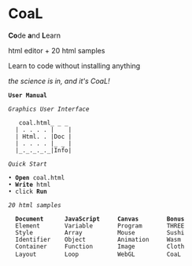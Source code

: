 # CoaL
**Co**de **a**nd **L**earn

html editor + 20 html samples

Learn to code without installing anything

*the science is in, and it's CoaL!*
<pre><code><b>User Manual</b>

<i>Graphics User Interface</i>

   coal.html_ _ _     
  | . . . . |    |
  | Html. . |Doc |
  | . . . . |_ _ |  	
  |_._._._._|Info| 
  
<i>Quick Start </i>

&bullet; <b>Open</b> coal.html
&bullet; <b>Write</b> html
&bullet; click <b>Run</b>

<i>20 html samples </i>

  <b>Document      JavaScript     Canvas        Bonus </b>
  Element       Variable       Program       THREE
  Style         Array          Mouse         Sushi
  Identifier    Object         Animation     Wasm
  Container     Function       Image         Cloth
  Layout        Loop           WebGL         CoaL </code> </pre>
